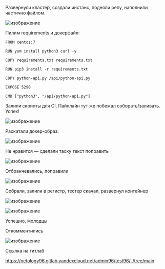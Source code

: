 Развернули кластер, создали инстанс, подняли репу, наполнили частично файлом.

![изображение](https://user-images.githubusercontent.com/98019531/191514776-69c2ef5a-33cc-4d63-bd7c-75e632e6f7eb.png)

Пилим requirements и докерфайл:

```
FROM centos:7

RUN yum install python3 curl -y

COPY requirements.txt requirements.txt

RUN pip3 install -r requirements.txt

COPY python-api.py /api/python-api.py

EXPOSE 5290

CMD ["python3", "/api/python-api.py"]
```

Залили скрипты для CI. Пайплайн тут же побежал соборать/заливать. Успех!

![изображение](https://user-images.githubusercontent.com/98019531/191523805-a9dfa288-f7ce-43b4-a27e-f1789e1725f6.png)

Раскатали докер-образ:

![изображение](https://user-images.githubusercontent.com/98019531/191529223-be486af0-be9d-4ebf-bfbc-fe0173d504b9.png)

Не нравится — сделали таску текст поправить

![изображение](https://user-images.githubusercontent.com/98019531/191530322-7e46b84b-fe0a-4931-9118-3d4fc7fd4e0c.png)

Отбранчевались, поправили

![изображение](https://user-images.githubusercontent.com/98019531/191530726-323f54bb-dbea-476b-8748-fea4ab429596.png)

Собрали, залили в регистр, тестер скачал, развернул контейнер

![изображение](https://user-images.githubusercontent.com/98019531/191532619-f52197a9-3d84-44cb-911c-b08b83080cb3.png)

![изображение](https://user-images.githubusercontent.com/98019531/191532689-16b0c5b6-4f89-4a2e-9377-9b77f767a62b.png)

Успешно, молодцы

Откомментились

![изображение](https://user-images.githubusercontent.com/98019531/191532970-9c13be29-2556-4ce0-9f6b-de333de1fa87.png)


Ссылка на гитлаб

https://netology96.gitlab.yandexcloud.net/admin96/test96/-/tree/main

